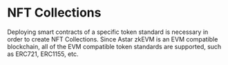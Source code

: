 # NFT Collections

Deploying smart contracts of a specific token standard is necessary in order to create NFT Collections. Since Astar zkEVM is an EVM compatible blockchain, all of the EVM compatible token standards are supported, such as ERC721, ERC1155, etc.

<br/>
